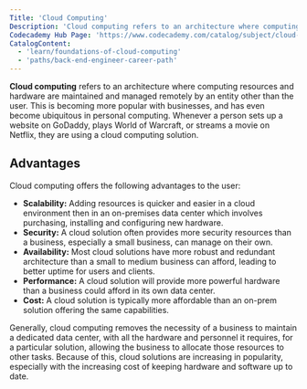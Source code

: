 ```yaml
---
Title: 'Cloud Computing'
Description: 'Cloud computing refers to an architecture where computing resources and hardware are maintained and managed remotely by an entity other than the user.'
Codecademy Hub Page: 'https://www.codecademy.com/catalog/subject/cloud-computing'
CatalogContent:
  - 'learn/foundations-of-cloud-computing'
  - 'paths/back-end-engineer-career-path'
---
```


**Cloud computing** refers to an architecture where computing resources and hardware are maintained and managed remotely by an entity other than the user. This is becoming more popular with businesses, and has even become ubiquitous in personal computing. Whenever a person sets up a website on GoDaddy, plays World of Warcraft, or streams a movie on Netflix, they are using a cloud computing solution.

## Advantages

Cloud computing offers the following advantages to the user:

- **Scalability:** Adding resources is quicker and easier in a cloud environment then in an on-premises data center which involves purchasing, installing and configuring new hardware.
- **Security:** A cloud solution often provides more security resources than a business, especially a small business, can manage on their own.
- **Availability:** Most cloud solutions have more robust and redundant architecture than a small to medium business can afford, leading to better uptime for users and clients.
- **Performance:** A cloud solution will provide more powerful hardware than a business could afford in its own data center.
- **Cost:** A cloud solution is typically more affordable than an on-prem solution offering the same capabilities.

Generally, cloud computing removes the necessity of a business to maintain a dedicated data center, with all the hardware and personnel it requires, for a particular solution, allowing the business to allocate those resources to other tasks. Because of this, cloud solutions are increasing in popularity, especially with the increasing cost of keeping hardware and software up to date.
